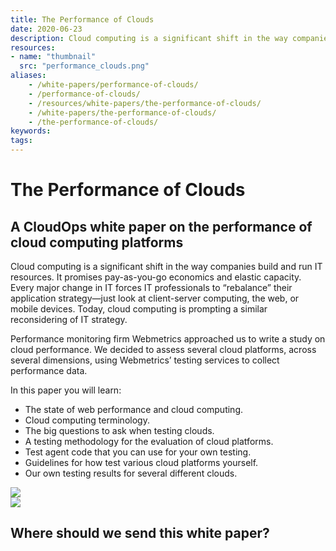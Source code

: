 ```yaml
---
title: The Performance of Clouds
date: 2020-06-23
description: Cloud computing is a significant shift in the way companies build and run IT resources.
resources:
- name: "thumbnail"
  src: "performance_clouds.png"
aliases:
    - /white-papers/performance-of-clouds/
    - /performance-of-clouds/
    - /resources/white-papers/the-performance-of-clouds/
    - /white-papers/the-performance-of-clouds/
    - /the-performance-of-clouds/
keywords:
tags:
---
```



<div class="landing-page">
    <!-- hero -->
    <div class="hero jumbotron reading-landing jumbotron-fluid">
        <div class="container-fluid">
            <div class="row">
                <div class="col-xl-6 offset-xl-2 col-lg-10 offset-lg-1 col-md-12">
                    <h1 class="display-4">The Performance of Clouds</h1>
                </div>
            </div>
        </div>
    </div>
    <div class="main-content">
        <div class="row">
            <div class="col-xl-4 offset-xl-2 without-bottom-line">
                <div class="workshop-prerequisites">
                    <h2>A CloudOps white paper on the performance of cloud computing platforms</h2>                             
                    <p>Cloud computing is a significant shift in the way companies build and run IT resources. It promises pay-as-you-go economics and elastic capacity. Every major change in IT forces IT professionals to “rebalance” their application strategy—just look at client-server computing, the web, or mobile devices. Today, cloud computing is prompting a similar reconsidering of IT strategy.</p>
                    <p>Performance monitoring firm Webmetrics approached us to write a study on cloud performance. We decided to assess several cloud platforms, across several dimensions, using Webmetrics’ testing services to collect performance data.</p>
                    <p>In this paper you will learn:</p>
                    <ul class="dashes">
                    <li>The state of web performance and cloud computing.</li>
                    <li>Cloud computing terminology.</li>
                    <li>The big questions to ask when testing clouds.</li>
                    <li>A testing methodology for the evaluation of cloud platforms.</li>
                    <li>Test agent code that you can use for your own testing.</li>
                    <li>Guidelines for how test various cloud platforms yourself.</li>
                    <li>Our own testing results for several different clouds.</li>
                    </ul>
                </div>
            </div>
                <div class="col-xl-4 offset-xl-0 white-paper-image">
                <img src="/images/white-papers/performance-of-clouds.png">
            </div>
        </div>
            </div>
        </div>
    </div>
    <!-- contact us -->
    <div class="contact-us-card">
        <div class="row">
            <div class="col-xl-8 offset-xl-2 col-lg-10 offset-lg-1 col-md-12 col-sm-12 col-xs-12">
                <img src="/images/single-line-arrows.png">
            </div>
            <div
                class="col-xl-3 offset-xl-3 col-lg-3 offset-lg-1 col-md-10 offset-md-1 col-sm-10 offset-sm-1 col-xs-12">
                <h2>Where should we send this white paper?</h2>
            </div>
            <div
                class="col-xl-5 offset-xl-0 col-lg-6 offset-lg-1 col-md-8 offset-md-2 col-sm-10 offset-sm-1 col-xs-12 general-contact-form">
               <!--[if lte IE 8]>
<script charset="utf-8" type="text/javascript" src="//js.hsforms.net/forms/v2-legacy.js"></script>
<![endif]-->
<script charset="utf-8" type="text/javascript" src="//js.hsforms.net/forms/v2.js"></script>
<script>
  hbspt.forms.create({
	portalId: "732832",
	formId: "b460fae8-9d3e-43b0-b29d-973cd290eedd"
});
</script>
            </div>
        </div>
    </div>
</div>